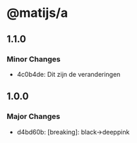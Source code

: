 # @matijs/a

## 1.1.0

### Minor Changes

- 4c0b4de: Dit zijn de veranderingen

## 1.0.0

### Major Changes

- d4bd60b: [breaking]: black->deeppink
